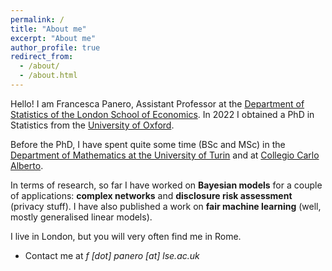 ```yaml
---
permalink: /
title: "About me"
excerpt: "About me"
author_profile: true
redirect_from: 
  - /about/
  - /about.html
---
```


Hello! I am Francesca Panero, Assistant Professor at the [Department of Statistics of the London School of Economics](https://www.lse.ac.uk/Statistics/People/Dr-Francesca-Panero). In 2022 I obtained a PhD in Statistics from the [University of Oxford](http://www.stats.ox.ac.uk).

Before the PhD, I have spent quite some time (BSc and MSc) in the [Department of Mathematics at the University of Turin](https://dipmath.campusnet.unito.it/do/home.pl) and at [Collegio Carlo Alberto](https://www.carloalberto.org).

In terms of research, so far I have worked on **Bayesian models** for a couple of applications: **complex networks** and **disclosure risk assessment** (privacy stuff). I have also published a work on **fair machine learning** (well, mostly generalised linear models).

I live in London, but you will very often find me in Rome.

* Contact me at *f [dot] panero [at] lse.ac.uk*
